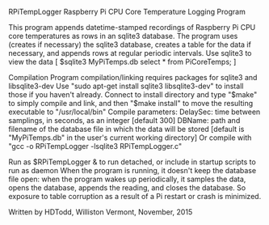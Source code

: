 RPiTempLogger
Raspberry Pi CPU Core Temperature Logging Program

This program appends datetime-stamped recordings of Raspberry Pi CPU core temperatures as rows 
in an sqlite3 database.  The program uses (creates if necessary) the sqlite3 database, creates
a table for the data if necessary, and appends rows at regular periodic intervals.  Use
sqlite3 to view the data [ $sqlite3 MyPiTemps.db <cr> select * from PiCoreTemps; <cr> ]

Compilation 
  Program compilation/linking requires packages for sqlite3 and libsqlite3-dev
  Use "sudo apt-get install sqlite3 libsqlite3-dev" to install those if you haven't already.
  Connect to install directory and type "$make" to simply compile and link, and then
    "$make install" to move the resulting executable to "/usr/local/bin"
  Compile parameters:
      DelaySec:  time between samplings, in seconds, as an integer [default 300]
      DBName:    path and filename of the database file in which the data will be stored
                 [default is "MyPiTemps.db" in the user's current working directory]
  Or compile with "gcc -o RPiTempLogger -lsqlite3 RPiTempLogger.c"
  
Run as 
  $RPiTempLogger &
to run detached, or include in startup scripts to run as daemon
When the program is running, it doesn't keep the database file open: when the program wakes
up periodically, it samples the data, opens the database, appends the reading, and closes the 
database.  So exposure to table corruption as a result of a Pi restart or crash is minimized.

  Written by HDTodd, Williston Vermont, November, 2015
